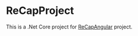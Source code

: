 # ReCapProject

This is a .Net Core project for [ReCapAngular](https://github.com/furkanyazar/ReCapAngular.git) project.
